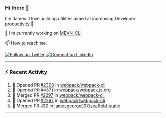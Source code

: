 ### Hi there 👋

I'm James. I love building utilities aimed at increasing Developer productivity :raised_hands: 

🔭 I’m currently working on [MEVN-CLI](https://github.com/madlabsinc/mevn-cli)

📫 How to reach me:

[![Follow on Twitter](https://img.shields.io/badge/--twitter?label=Twitter&logo=Twitter&style=social)](https://twitter.com/james_madhacks) [![Connect on LinkedIn](https://img.shields.io/badge/--linkedin?label=LinkedIn&logo=LinkedIn&style=social)](https://www.linkedin.com/in/jamesgeorge007)

---

### :zap: Recent Activity

<!--START_SECTION:activity-->
1. 💪 Opened PR [#2300](https://github.com/webpack/webpack-cli/pull/2300) in [webpack/webpack-cli](https://github.com/webpack/webpack-cli)
2. 💪 Opened PR [#4371](https://github.com/webpack/webpack.js.org/pull/4371) in [webpack/webpack.js.org](https://github.com/webpack/webpack.js.org)
3. 🎉 Merged PR [#2297](https://github.com/webpack/webpack-cli/pull/2297) in [webpack/webpack-cli](https://github.com/webpack/webpack-cli)
4. 💪 Opened PR [#2297](https://github.com/webpack/webpack-cli/pull/2297) in [webpack/webpack-cli](https://github.com/webpack/webpack-cli)
5. 🎉 Merged PR [#30](https://github.com/jamesgeorge007/scaffold-static/pull/30) in [jamesgeorge007/scaffold-static](https://github.com/jamesgeorge007/scaffold-static)
<!--END_SECTION:activity-->

---

<!--
**jamesgeorge007/jamesgeorge007** is a ✨ _special_ ✨ repository because its `README.md` (this file) appears on your GitHub profile.

Here are some ideas to get you started:

- 🌱 I’m currently learning ...
- 👯 I’m looking to collaborate on ...
- 🤔 I’m looking for help with ...
- 💬 Ask me about ...
- 😄 Pronouns: ...
- ⚡ Fun fact: ...
-->
